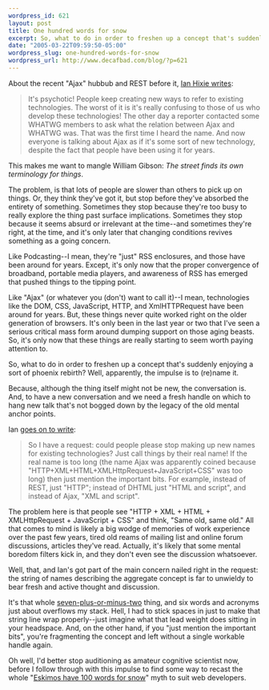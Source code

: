 ```yaml
--- 
wordpress_id: 621
layout: post
title: One hundred words for snow
excerpt: So, what to do in order to freshen up a concept that's suddenly enjoying a sort of phoenix rebirth?  Well, apparently, the impulse is to (re)name it.
date: "2005-03-22T09:59:50-05:00"
wordpress_slug: one-hundred-words-for-snow
wordpress_url: http://www.decafbad.com/blog/?p=621
---
```

About the recent "Ajax" hubbub and REST before it, [Ian Hixie writes][hix]:

  > It's psychotic! People keep creating new ways to refer to existing technologies. The worst of it is it's really confusing to those of us who develop these technologies! The other day a reporter contacted some WHATWG members to ask what the relation between Ajax and WHATWG was. That was the first time I heard the name. And now everyone is talking about Ajax as if it's some sort of new technology, despite the fact that people have been using it for years.

  This makes me want to mangle William Gibson:  *The street finds its own terminology for things*.

  The problem, is that lots of people are slower than others to pick up on things.  Or, they think they've got it, but stop before they've absorbed the entirety of something.    Sometimes they stop because they're too busy to really explore the thing past surface implications.  Sometimes they stop because it seems absurd or irrelevant at the time--and sometimes they're right, at the time, and it's only later that changing conditions revives something as a going concern.
  
  Like Podcasting--I mean, they're "just" RSS enclosures, and those have been around for years.  Except, it's only now that the proper convergence of broadband, portable media players, and awareness of RSS has emerged that pushed things to the tipping point.  

  Like "Ajax" (or whatever you (don't) want to call it)--I mean, technologies like the DOM, CSS, JavaScript, HTTP, and XmlHTTPRequest have been around for years.  But, these things never quite worked right on the older generation of browsers.  It's only been in the last year or two that I've seen a serious critical mass form around dumping support on those aging beasts.  So, it's only now that these things are really starting to seem worth paying attention to.
  
  So, what to do in order to freshen up a concept that's suddenly enjoying a sort of phoenix rebirth?  Well, apparently, the impulse is to (re)name it.  
  
  Because, although the thing itself might not be new, the conversation is.  And, to have a new conversation and we need a fresh handle on which to hang new talk that's not bogged down by the legacy of the old mental anchor points.
  
  Ian [goes on to write][hix]:
  
  > So I have a request: could people please stop making up new names for existing technologies? Just call things by their real name! If the real name is too long (the name Ajax was apparently coined because "HTTP+XML+HTML+XMLHttpRequest+JavaScript+CSS" was too long) then just mention the important bits. For example, instead of REST, just "HTTP"; instead of DHTML just "HTML and script", and instead of Ajax, "XML and script".
  
  The problem here is that people see "HTTP + XML + HTML + XMLHttpRequest + JavaScript + CSS" and think, "Same old, same old."  All that comes to mind is likely a big wodge of memories of work experience over the past few years, tired old reams of mailing list and online forum discussions, articles they've read.  Actually, it's likely that some mental boredom filters kick in, and they don't even see the discussion whatsoever.
  
  Well, that, and Ian's got part of the main concern nailed right in the request: the string of names describing the aggregate concept is far to unwieldy to bear fresh and active thought and discussion.  
  
  It's that whole [seven-plus-or-minus-two][seven] thing, and six words and acronyms just about overflows my stack.  Hell, I had to stick spaces in just to make that string line wrap properly--just imagine what that lead weight does sitting in your headspace.  And, on the other hand, if you "just mention the important bits", you're fragmenting the concept and left without a single workable handle again.
  
  [seven]:http://www.well.com/user/smalin/miller.html
  
  Oh well, I'd better stop auditioning as amateur cognitive scientist now, before I follow through with this impulse to find some way to recast the whole "[Eskimos have 100 words for snow][eskimos]" myth to suit web developers.
  
   [eskimos]:http://www.public.iastate.edu/~honeyl/derrida/eskimos.html
    
   [hix]:http://ln.hixie.ch/?start=1111339822&#38;count=1
